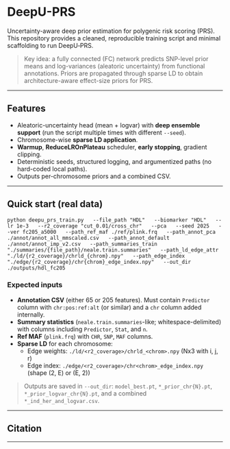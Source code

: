 # DeepU-PRS

Uncertainty-aware deep prior estimation for polygenic risk scoring (PRS).
This repository provides a cleaned, reproducible training script and minimal scaffolding to run DeepU‑PRS.

> Key idea: a fully connected (FC) network predicts SNP-level prior means and log-variances (aleatoric uncertainty) from functional annotations. Priors are propagated through sparse LD to obtain architecture-aware effect-size priors for PRS.

---

## Features
- Aleatoric-uncertainty head (mean + logvar) with **deep ensemble support** (run the script multiple times with different `--seed`).
- Chromosome-wise **sparse LD application**.
- **Warmup**, **ReduceLROnPlateau** scheduler, **early stopping**, gradient clipping.
- Deterministic seeds, structured logging, and argumentized paths (no hard-coded local paths).
- Outputs per-chromosome priors and a combined CSV.

---

## Quick start (real data)

```
python deepu_prs_train.py   --file_path "HDL"   --biomarker "HDL"   --lr 1e-3   --r2_coverage "cut_0.01/cross_chr"   --pca   --seed 2025   --ver fc205_a5000   --path_ref_maf ./ref/plink.frq   --path_annot_pca ./annot/annot_all_mmscaled.csv   --path_annot_default ./annot/annot_imp_v2.csv   --path_summaries_train "./summaries/{file_path}/neale.train.summaries"   --path_ld_edge_attr "./ld/{r2_coverage}/chrld_{chrom}.npy"   --path_edge_index "./edge/{r2_coverage}/chr{chrom}_edge_index.npy"   --out_dir ./outputs/hdl_fc205
```

### Expected inputs
- **Annotation CSV** (either 65 or 205 features). Must contain `Predictor` column with `chr:pos:ref:alt` (or similar) and a `chr` column added internally.
- **Summary statistics** (`neale.train.summaries`-like; whitespace-delimited) with columns including `Predictor`, `Stat`, and `n`.
- **Ref MAF** (`plink.frq`) with `CHR`, `SNP`, `MAF` columns.
- **Sparse LD** for each chromosome:
  - Edge weights: `./ld/<r2_coverage>/chrld_<chrom>.npy` (Nx3 with i, j, r)
  - Edge index: `./edge/<r2_coverage>/chr<chrom>_edge_index.npy` (shape (2, E) or (E, 2))

> Outputs are saved in `--out_dir`: `model_best.pt`, `*_prior_chr{N}.pt`, `*_prior_logvar_chr{N}.pt`, and a combined `*_ind_her_and_logvar.csv`.

---

## Citation

---


